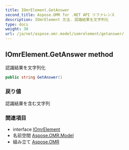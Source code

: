 ```yaml
---
title: IOmrElement.GetAnswer
second_title: Aspose.OMR for .NET API リファレンス
description: IOmrElement 方法. 認識結果を文字列化
type: docs
weight: 30
url: /ja/net/aspose.omr.model/iomrelement/getanswer/
---
```

## IOmrElement.GetAnswer method

認識結果を文字列化

```csharp
public string GetAnswer()
```

### 戻り値

認識結果を含む文字列

### 関連項目

* interface [IOmrElement](../)
* 名前空間 [Aspose.OMR.Model](../../iomrelement/)
* 組み立て [Aspose.OMR](../../../)


